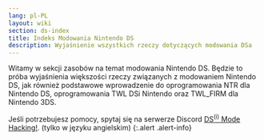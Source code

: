 ```yaml
---
lang: pl-PL
layout: wiki
section: ds-index
title: Indeks Modowania Nintendo DS
description: Wyjaśnienie wszystkich rzeczy dotyczących modowania DSa
---
```


Witamy w sekcji zasobów na temat modowania Nintendo DS. Będzie to próba wyjaśnienia większości rzeczy związanych z modowaniem Nintendo DS, jak również podstawowe wprowadzenie do oprogramowania NTR dla Nintendo DS, oprogramowania TWL DSi Nintendo oraz TWL_FIRM dla Nintendo 3DS.

Jeśli potrzebujesz pomocy, spytaj się na serwerze Discord [DS<sup>(i)</sup> Mode Hacking!](https://ds-homebrew.com/discord). (tylko w języku angielskim)
{:.alert .alert-info}

